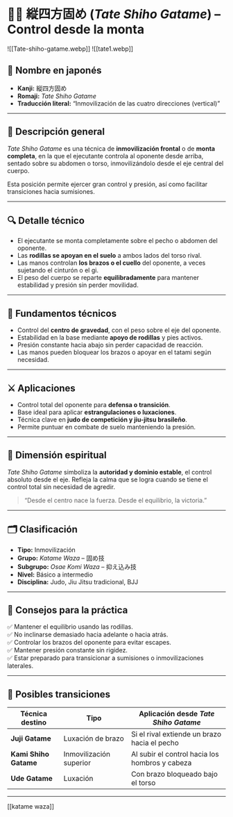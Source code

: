 # 🤼‍♂️ 縦四方固め (*Tate Shiho Gatame*) – Control desde la monta


![[Tate-shiho-gatame.webp]]
![[tate1.webp]]

## 🧾 Nombre en japonés
- **Kanji:** 縦四方固め  
- **Romaji:** *Tate Shiho Gatame*  
- **Traducción literal:** “Inmovilización de las cuatro direcciones (vertical)”

---

## 📖 Descripción general

*Tate Shiho Gatame* es una técnica de **inmovilización frontal** o de **monta completa**, en la que el ejecutante controla al oponente desde arriba, sentado sobre su abdomen o torso, inmovilizándolo desde el eje central del cuerpo.

Esta posición permite ejercer gran control y presión, así como facilitar transiciones hacia sumisiones.

---

## 🔍 Detalle técnico

- El ejecutante se monta completamente sobre el pecho o abdomen del oponente.
- Las **rodillas se apoyan en el suelo** a ambos lados del torso rival.
- Las manos controlan **los brazos o el cuello** del oponente, a veces sujetando el cinturón o el gi.
- El peso del cuerpo se reparte **equilibradamente** para mantener estabilidad y presión sin perder movilidad.

---

## 🧱 Fundamentos técnicos

- Control del **centro de gravedad**, con el peso sobre el eje del oponente.
- Estabilidad en la base mediante **apoyo de rodillas** y pies activos.
- Presión constante hacia abajo sin perder capacidad de reacción.
- Las manos pueden bloquear los brazos o apoyar en el tatami según necesidad.

---

## ⚔️ Aplicaciones

- Control total del oponente para **defensa o transición**.
- Base ideal para aplicar **estrangulaciones o luxaciones**.
- Técnica clave en **judo de competición y jiu-jitsu brasileño**.
- Permite puntuar en combate de suelo manteniendo la presión.

---

## 🧘 Dimensión espiritual

*Tate Shiho Gatame* simboliza la **autoridad y dominio estable**, el control absoluto desde el eje. Refleja la calma que se logra cuando se tiene el control total sin necesidad de agredir.

> “Desde el centro nace la fuerza. Desde el equilibrio, la victoria.”

---

## 🗂 Clasificación

- **Tipo:** Inmovilización  
- **Grupo:** *Katame Waza* – 固め技  
- **Subgrupo:** *Osae Komi Waza* – 抑え込み技  
- **Nivel:** Básico a intermedio  
- **Disciplina:** Judo, Jiu Jitsu tradicional, BJJ

---

## 🧾 Consejos para la práctica

✅ Mantener el equilibrio usando las rodillas.  
✅ No inclinarse demasiado hacia adelante o hacia atrás.  
✅ Controlar los brazos del oponente para evitar escapes.  
✅ Mantener presión constante sin rigidez.  
✅ Estar preparado para transicionar a sumisiones o inmovilizaciones laterales.

---

## 🔄 Posibles transiciones

| Técnica destino         | Tipo             | Aplicación desde *Tate Shiho Gatame* |
|------------------------|------------------|--------------------------------------|
| **Juji Gatame**        | Luxación de brazo | Si el rival extiende un brazo hacia el pecho |
| **Kami Shiho Gatame**  | Inmovilización superior | Al subir el control hacia los hombros y cabeza |
| **Ude Gatame**         | Luxación          | Con brazo bloqueado bajo el torso |

---
[[katame waza]]